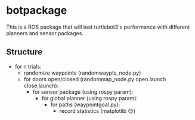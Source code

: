 # botpackage
This is a ROS package that will test turtlebot3's performance with different planners and sensor packages.

## Structure
* for n trials:
  * randomize waypoints (randomwaypts_node.py)
  * for doors open/closed (randommap_node.py open.launch close.launch):
    * for sensor package (using rospy param):
      * for global planner (using rospy param):
        * for paths (waypointgoal.py):
          * record statistics (matplotlib :blush:)
